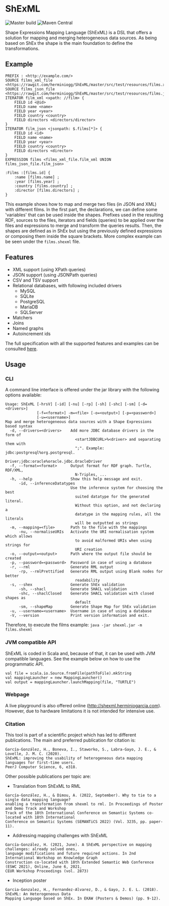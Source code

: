 # ShExML
![Master build](https://github.com/herminiogg/shexml/actions/workflows/scala.yml/badge.svg?branch=master)
![Maven Central](https://img.shields.io/maven-central/v/com.herminiogarcia/shexml_3?color=blue)

Shape Expressions Mapping Language (ShExML) is a DSL that offers a solution
for mapping and merging heterogeneous data sources. As being based on ShEx the
shape is the main foundation to define the transformations.

## Example
```
PREFIX : <http://example.com/>
SOURCE films_xml_file <https://rawgit.com/herminiogg/ShExML/master/src/test/resources/films.xml>
SOURCE films_json_file <https://rawgit.com/herminiogg/ShExML/master/src/test/resources/films.json>
ITERATOR film_xml <xpath: //film> {
    FIELD id <@id>
    FIELD name <name>
    FIELD year <year>
    FIELD country <country>
    FIELD directors <directors/director>
}
ITERATOR film_json <jsonpath: $.films[*]> {
    FIELD id <id>
    FIELD name <name>
    FIELD year <year>
    FIELD country <country>
    FIELD directors <director>
}
EXPRESSION films <films_xml_file.film_xml UNION films_json_file.film_json>

:Films :[films.id] {
    :name [films.name] ;
    :year [films.year] ;
    :country [films.country] ;
    :director [films.directors] ;
}
```
This example shows how to map and merge two files (in JSON and XML) with different films. In the first part, the
declarations, we can define some 'variables' that can be used inside the shapes. Prefixes used in the resulting RDF,
sources to the files, iterators and fields (queries) to be applied over the files and expressions to merge and transform the queries results.
Then, the shapes are defined as in ShEx but using the previously defined expressions or composing them inside the
square brackets. More complex example can be seen under the ````films.shexml```` file.

## Features
* XML support (using XPath queries)
* JSON support (using JSONPath queries)
* CSV and TSV support
* Relational databases, with following included drivers
    + MySQL
    + SQLite
    + PostgreSQL
    + MariaDB
    + SQLServer
* Matchers
* Joins
* Named graphs
* Autoincrement ids

The full specification with all the supported features and examples can be consulted [here](https://shexml.herminiogarcia.com/spec/).

## Usage

### CLI
A command line interface is offered under the jar library with the following options available:
```
Usage: ShExML [-hrsV] [-id] [-nu] [-rp] [-sh] [-shc] [-sm] [-d=<drivers>]
              [-f=<format>] -m=<file> [-o=<output>] [-p=<password>]
              [-u=<username>]
Map and merge heterogeneous data sources with a Shape Expressions based syntax
  -d, --drivers=<drivers>    Add more JDBC database drivers in the form of
                               <startJDBCURL>%<driver> and separating them with
                               ";". Example: jdbc:postgresql%org.postgresql.
                               Driver;jdbc:oracle%oracle.jdbc.OracleDriver
  -f, --format=<format>      Output format for RDF graph. Turtle, RDF/XML,
                               N-Triples, ...
  -h, --help                 Show this help message and exit.
      -id, --inferenceDatatypes
                             Use the inference system for choosing the best
                               suited datatype for the generated literal.
                               Without this option, and not declaring a
                               datatype in the mapping rules, all the literals
                               will be outputted as strings
  -m, --mapping=<file>       Path to the file with the mappings
      -nu, --normaliseURIs   Activate the URI normalisation system which allows
                               to avoid malformed URIs when using strings for
                               URI creation
  -o, --output=<output>      Path where the output file should be created
  -p, --password=<password>  Password in case of using a database
  -r, --rml                  Generate RML output
      -rp, --rmlPrettified   Generate RML output using Blank nodes for better
                               readability
  -s, --shex                 Generate ShEx validation
      -sh, --shacl           Generate SHACL validation
      -shc, --shaclClosed    Generate SHACL validation with closed shapes as
                               default
      -sm, --shapeMap        Generate Shape Map for ShEx validation
  -u, --username=<username>  Username in case of using a database
  -V, --version              Print version information and exit.
```
Therefore, to execute the films example: ```java -jar shexml.jar -m films.shexml```

### JVM compatible API
ShExML is coded in Scala and, because of that, it can be used with JVM compatible languages. See the example below 
on how to use the programmatic API.
```
val file = scala.io.Source.fromFile(pathToFile).mkString
val mappingLauncher = new MappingLauncher()
val output = mappingLauncher.launchMapping(file, "TURTLE")
```

### Webpage
A live playground is also offered online (http://shexml.herminiogarcia.com). However, due to hardware limitations it is not 
intended for intensive use.

### Citation
This tool is part of a scientific project which has led to different publications. The main and preferred publication for citation is:
```
García-González, H., Boneva, I., Staworko, S., Labra-Gayo, J. E., & Lovelle, J. M. C. (2020). 
ShExML: improving the usability of heterogeneous data mapping languages for first-time users. 
PeerJ Computer Science, 6, e318.
```

Other possible publications per topic are:
* Translation from ShExML to RML
```
García-González, H., & Dimou, A. (2022, September). Why to tie to a single data mapping language? 
enabling a transformation from shexml to rml. In Proceedings of Poster and Demo Track and Workshop 
Track of the 18th International Conference on Semantic Systems co-located with 18th International 
Conference on Semantic Systems (SEMANTiCS 2022) (Vol. 3235, pp. paper-11).
```
* Addressing mapping challenges with ShExML
```
García-González, H. (2021, June). A ShExML perspective on mapping challenges: already solved ones, 
language modifications and future required actions. In 2nd International Workshop on Knowledge Graph 
Construction co-located with 18th Extended Semantic Web Conference (ESWC 2021), Online, June 6, 2021, 
CEUR Workshop Proceedings (vol. 2873)
```
* Inception poster
```
Garcia-Gonzalez, H., Fernandez-Alvarez, D., & Gayo, J. E. L. (2018). ShExML: An Heterogeneous Data 
Mapping Language based on ShEx. In EKAW (Posters & Demos) (pp. 9-12).
```
